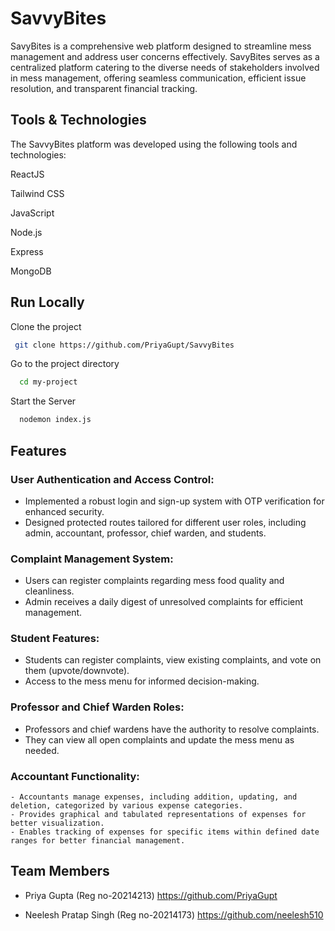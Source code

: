 # SavvyBites
SavyBites is a comprehensive web platform designed to streamline mess management and address user concerns effectively. SavyBites serves as a centralized platform catering to the diverse needs of stakeholders involved in mess management, offering seamless communication, efficient issue resolution, and transparent financial tracking.
## Tools & Technologies
The SavvyBites platform was developed using the following tools and technologies:

ReactJS

Tailwind CSS

JavaScript

Node.js

Express

MongoDB


## Run Locally

Clone the project

```bash
 git clone https://github.com/PriyaGupt/SavvyBites
```
Go to the project directory

```bash
  cd my-project
```

Start the Server

```bash
  nodemon index.js
```
## Features
### User Authentication and Access Control:
  - Implemented a robust login and sign-up system with OTP verification for enhanced security.
  - Designed protected routes tailored for different user roles, including admin, accountant, professor, chief warden, and students.

### Complaint Management System:
   - Users can register complaints regarding mess food quality and cleanliness.
   - Admin receives a daily digest of unresolved complaints for efficient management.

### Student Features:
   - Students can register complaints, view existing complaints, and vote on them (upvote/downvote).
   - Access to the mess menu for informed decision-making.

### Professor and Chief Warden Roles:
   - Professors and chief wardens have the authority to resolve complaints.
   - They can view all open complaints and update the mess menu as needed.

### Accountant Functionality:
    - Accountants manage expenses, including addition, updating, and deletion, categorized by various expense categories.
    - Provides graphical and tabulated representations of expenses for better visualization.
    - Enables tracking of expenses for specific items within defined date ranges for better financial management.

## Team Members
   - Priya Gupta (Reg no-20214213)
     https://github.com/PriyaGupt
     
   - Neelesh Pratap Singh (Reg no-20214173)
     https://github.com/neelesh510
